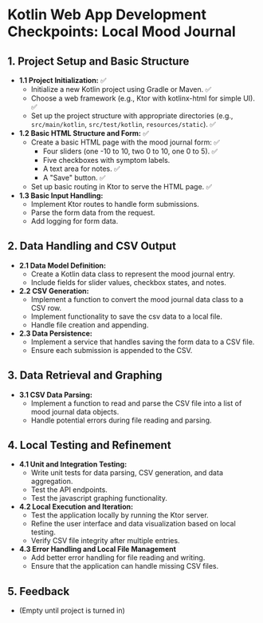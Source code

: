 # Kotlin Web App Development Checkpoints: Local Mood Journal

## 1. Project Setup and Basic Structure

* **1.1 Project Initialization:** ✅
    * Initialize a new Kotlin project using Gradle or Maven. ✅
    * Choose a web framework (e.g., Ktor with kotlinx-html for simple UI). ✅
    * Set up the project structure with appropriate directories (e.g., `src/main/kotlin`, `src/test/kotlin`, `resources/static`). ✅
* **1.2 Basic HTML Structure and Form:** ✅
    * Create a basic HTML page with the mood journal form: ✅
        * Four sliders (one -10 to 10, two 0 to 10, one 0 to 5). ✅
        * Five checkboxes with symptom labels.
        * A text area for notes. ✅ 
        * A "Save" button. ✅
    * Set up basic routing in Ktor to serve the HTML page. ✅
* **1.3 Basic Input Handling:** 
    * Implement Ktor routes to handle form submissions.
    * Parse the form data from the request.
    * Add logging for form data.

## 2. Data Handling and CSV Output

* **2.1 Data Model Definition:**
    * Create a Kotlin data class to represent the mood journal entry.
    * Include fields for slider values, checkbox states, and notes.
* **2.2 CSV Generation:**
    * Implement a function to convert the mood journal data class to a CSV row.
    * Implement functionality to save the csv data to a local file.
    * Handle file creation and appending.
* **2.3 Data Persistence:**
    * Implement a service that handles saving the form data to a CSV file.
    * Ensure each submission is appended to the CSV.

## 3. Data Retrieval and Graphing

* **3.1 CSV Data Parsing:**
    * Implement a function to read and parse the CSV file into a list of mood journal data objects.
    * Handle potential errors during file reading and parsing.

## 4. Local Testing and Refinement

* **4.1 Unit and Integration Testing:**
    * Write unit tests for data parsing, CSV generation, and data aggregation.
    * Test the API endpoints.
    * Test the javascript graphing functionality.
* **4.2 Local Execution and Iteration:**
    * Test the application locally by running the Ktor server.
    * Refine the user interface and data visualization based on local testing.
    * Verify CSV file integrity after multiple entries.
* **4.3 Error Handling and Local File Management**
    * Add better error handling for file reading and writing.
    * Ensure that the application can handle missing CSV files.

## 5. Feedback

* (Empty until project is turned in)